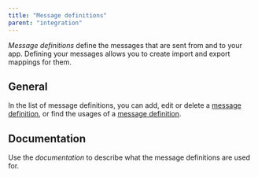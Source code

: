 ```yaml
---
title: "Message definitions"
parent: "integration"
---
```


_Message definitions_ define the messages that are sent from and to your app. Defining your messages allows you to create import and export mappings for them.

## General

In the list of message definitions, you can add, edit or delete a [message definition](message-definition), or find the usages of a [message definition](message-definition).

## Documentation

Use the _documentation_ to describe what the message definitions are used for.
